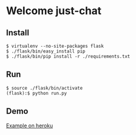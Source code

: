 Welcome just-chat
=================

Install
-------
    $ virtualenv --no-site-packages flask
    $ ./flask/bin/easy_install pip
    $ ./flask/bin/pip install -r ./requirements.txt

Run
---
    $ source ./flask/bin/activate
    (flask):$ python run.py

Demo
----
[Example on heroku](http://ded-chat.herokuapp.com/ "Example on heroku")
